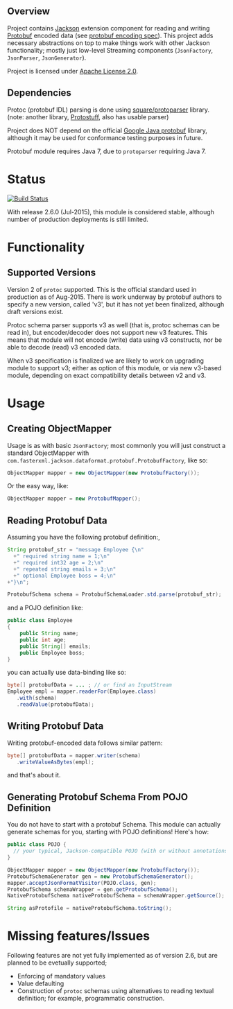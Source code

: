 ## Overview

Project contains [Jackson](http://http://wiki.fasterxml.com/JacksonHome) extension component
for reading and writing [Protobuf](http://code.google.com/p/protobuf/) encoded data (see
[protobuf encoding spec](https://developers.google.com/protocol-buffers/docs/encoding)).
This project adds necessary abstractions on top to make things work with other Jackson functionality;
mostly just low-level Streaming components (`JsonFactory`, `JsonParser`, `JsonGenerator`).

Project is licensed under [Apache License 2.0](http://www.apache.org/licenses/LICENSE-2.0.txt).

## Dependencies

Protoc (protobuf IDL) parsing is done using [square/protoparser](https://github.com/square/protoparser) library.
(note: another library, [Protostuff](http://code.google.com/p/protostuff/), also has usable parser)

Project does NOT depend on the official [Google Java protobuf](https://github.com/google/protobuf) library, although
it may be used for conformance testing purposes in future.

Protobuf module requires Java 7, due to `protoparser` requiring Java 7.

# Status

[![Build Status](https://travis-ci.org/FasterXML/jackson-dataformat-protobuf.svg)](https://travis-ci.org/FasterXML/jackson-dataformat-protobuf)

With release 2.6.0 (Jul-2015), this module is considered stable, although number of production deployments is still limited.

# Functionality

## Supported Versions

Version 2 of `protoc` supported. This is the official standard used in production as of Aug-2015.
There is work underway by protobuf authors to specify a new version, called 'v3', but it has
not yet been finalized, although draft versions exist.

Protoc schema parser supports v3 as well (that is, protoc schemas
can be read in), but encoder/decoder does not support new v3 features.
This means that module will not encode (write) data using v3 constructs, nor be able to decode (read)
v3 encoded data.

When v3 specification is finalized we are likely to work on upgrading module to support v3; either
as option of this module, or via new v3-based module, depending on exact compatibility details
between v2 and v3.

# Usage

## Creating ObjectMapper
Usage is as with basic ```JsonFactory```; most commonly you will just construct a standard ObjectMapper with ```com.fasterxml.jackson.dataformat.protobuf.ProtobufFactory```, like so:
```java
ObjectMapper mapper = new ObjectMapper(new ProtobufFactory());
```
Or the easy way, like:
```java
ObjectMapper mapper = new ProtobufMapper();
```

## Reading Protobuf Data

Assuming you have the following protobuf definition:,
```java
String protobuf_str = "message Employee {\n"
  +" required string name = 1;\n"
  +" required int32 age = 2;\n"
  +" repeated string emails = 3;\n"
  +" optional Employee boss = 4;\n"
+"}\n";

ProtobufSchema schema = ProtobufSchemaLoader.std.parse(protobuf_str);
```
and a POJO definition like:
```java
public class Employee
{
    public String name;
    public int age;
    public String[] emails;
    public Employee boss;
}
```
you can actually use data-binding like so:
```java
byte[] protobufData = ... ; // or find an InputStream
Employee empl = mapper.readerFor(Employee.class)
   .with(schema)
   .readValue(protobufData);
```

## Writing Protobuf Data

Writing protobuf-encoded data follows similar pattern:
```java
byte[] protobufData = mapper.writer(schema)
   .writeValueAsBytes(empl);
```
and that's about it.

## Generating Protobuf Schema From POJO Definition
You do not have to start with a protobuf Schema. This module can actually generate schemas for you, starting with POJO definitions! Here's how:
```java
public class POJO {
  // your typical, Jackson-compatible POJO (with or without annotations)
}

ObjectMapper mapper = new ObjectMapper(new ProtobufFactory());
ProtobufSchemaGenerator gen = new ProtobufSchemaGenerator();
mapper.acceptJsonFormatVisitor(POJO.class, gen);
ProtobufSchema schemaWrapper = gen.getProtobufSchema();
NativeProtobufSchema nativeProtobufSchema = schemaWrapper.getSource();

String asProtofile = nativeProtobufSchema.toString();
```

# Missing features/Issues

Following features are not yet fully implemented as of version 2.6, but are planned to be evetually supported;

* Enforcing of mandatory values
* Value defaulting
* Construction of `protoc` schemas using alternatives to reading textual definition; for example, programmatic construction.

